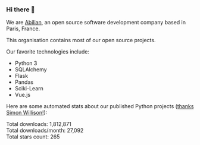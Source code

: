 ### Hi there 👋

We are [Abilian](https://abilian.com/), an open source software development company based in Paris, France.

This organisation contains most of our open source projects.

Our favorite technologies include:

- Python 3
- SQLAlchemy
- Flask
- Pandas
- Sciki-Learn
- Vue.js

Here are some automated stats about our published Python projects
([thanks Simon Willison!][sw-post]):

<!--marker-->
Total downloads: 1,812,871<br>
Total downloads/month: 27,092<br>
Total stars count: 265
<!--end-->

[sw-post]: https://simonwillison.net/2020/Jul/10/self-updating-profile-readme/